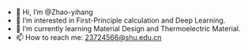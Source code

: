 - 👋 Hi, I’m @Zhao-yihang
- 👀 I’m interested in First-Principle calculation and Deep Learning.
- 🌱 I’m currently learning Material Design and Thermoelectric Material.
- 📫 How to reach me: 23724566@shu.edu.cn

<!---
Zhao-yihang/Zhao-yihang is a ✨ special ✨ repository because its `README.md` (this file) appears on your GitHub profile.
You can click the Preview link to take a look at your changes.
--->
